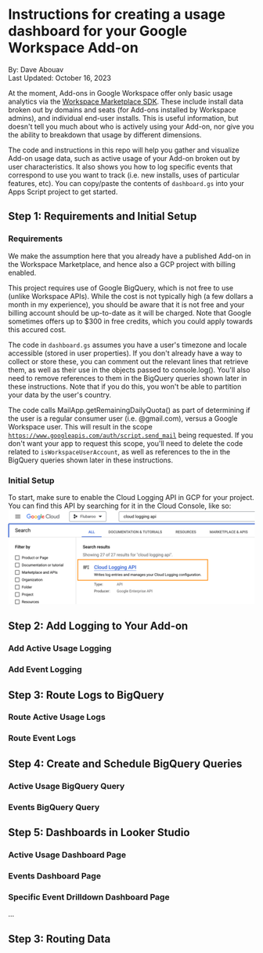 # Instructions for creating a usage dashboard for your Google Workspace Add-on
By: Dave Abouav
<br>
Last Updated: October 16, 2023

At the moment, Add-ons in Google Workspace offer only basic usage analytics via the [Workspace Marketplace SDK](https://console.cloud.google.com/apis/api/appsmarket-component.googleapis.com/googleapps_sdk_dashboard). These include install data broken out by domains and seats (for Add-ons installed by Workspace admins), and individual end-user installs. This is useful information, but doesn't tell you much about who is actively using your Add-on, nor give you the ability to breakdown that usage by different dimensions.

The code and instructions in this repo will help you gather and visualize Add-on usage data, such as active usage of your Add-on broken out by user characteristics. It also shows you how to log specific events that correspond to use you want to track (i.e. new installs, uses of particular features, etc). You can copy/paste the contents of <code>dashboard.gs</code> into your Apps Script project to get started.

## Step 1: Requirements and Initial Setup

### Requirements
We make the assumption here that you already have a published Add-on in the Workspace Marketplace, and hence also a GCP project with billing enabled. 

This project requires use of Google BigQuery, which is not free to use (unlike Workspace APIs). While the cost is not typically high (a few dollars a month in my experience), you should be aware that it is not free and your billing account should be up-to-date as it will be charged. Note that Google sometimes offers up to $300 in free credits, which you could apply towards this accured cost.

The code in <code>dashboard.gs</code> assumes you have a user's timezone and locale accessible (stored in user properties). If you don't already have a way to collect or store these, you can comment out the relevant lines that retrieve them, as well as their use in the objects passed to console.log(). You'll also need to remove references to them in the BigQuery queries shown later in these instructions. Note that if you do this, you won't be able to partition your data by the user's country.</li>

The code calls MailApp.getRemainingDailyQuota() as part of determining if the user is a regular consumer user (i.e. @gmail.com), versus a Google Workspace user. This will result in the scope <code>https://www.googleapis.com/auth/script.send_mail</code> being requested. If you don't want your app to request this scope, you'll need to delete the code related to <code>isWorkspaceUserAccount</code>, as well as references to the in the BigQuery queries shown later in these instructions.

### Initial Setup
To start, make sure to enable the Cloud Logging API in GCP for your project. You can find this API by searching for it in the Cloud Console, like so:
<br>
<img src="images/cloud-logging-api-search.png" width="700"/>


## Step 2: Add Logging to Your Add-on

### Add Active Usage Logging

### Add Event Logging


## Step 3: Route Logs to BigQuery

### Route Active Usage Logs

### Route Event Logs


## Step 4: Create and Schedule BigQuery Queries

### Active Usage BigQuery Query

### Events BigQuery Query


## Step 5: Dashboards in Looker Studio

### Active Usage Dashboard Page

### Events Dashboard Page

### Specific Event Drilldown Dashboard Page


...


## Step 3: Routing Data
